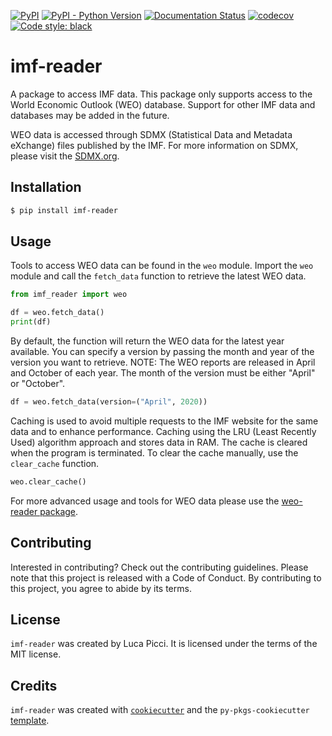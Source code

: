 [![PyPI](https://img.shields.io/pypi/v/imf-reader.svg)](https://pypi.org/project/imf-reader/)
[![PyPI - Python Version](https://img.shields.io/pypi/pyversions/imf_reader.svg)](https://pypi.org/project/imf_reader/)
[![Documentation Status](https://readthedocs.org/projects/imf-reader/badge/?version=latest)](https://imf-reader.readthedocs.io/en/latest/?badge=latest)
[![codecov](https://codecov.io/gh/ONEcampaign/imf-reader/branch/main/graph/badge.svg?token=YN8S1719NH)](https://codecov.io/gh/ONEcampaign/imf-reader)
[![Code style: black](https://img.shields.io/badge/code%20style-black-000000.svg)](https://github.com/psf/black)


# imf-reader

A package to access IMF data. This package only supports access to the World Economic Outlook (WEO) database.
Support for other IMF data and databases may be added in the future.

WEO data is accessed through SDMX (Statistical Data and Metadata eXchange) files published by the IMF.
For more information on SDMX, please visit the [SDMX.org](https://sdmx.org/).

## Installation

```bash
$ pip install imf-reader
```

## Usage

Tools to access WEO data can be found in the `weo` module.
Import the `weo` module and call the `fetch_data` function to retrieve the latest WEO data.

```python
from imf_reader import weo

df = weo.fetch_data()
print(df)

```

By default, the function will return the WEO data for the latest year available.
You can specify a version by passing the month and year of the version you want to retrieve.
NOTE: The WEO reports are released in April and October of each year. The month of the version must 
be either "April" or "October".

```python
df = weo.fetch_data(version=("April", 2020))
```

Caching is used to avoid multiple requests to the IMF website for the same data and to enhance performance. 
Caching using the LRU (Least Recently Used) algorithm approach and stores data in RAM. The cache is cleared when the program is terminated.
To clear the cache manually, use the `clear_cache` function.

```python
weo.clear_cache()
```


For more advanced usage and tools for WEO data please use the [weo-reader package](https://github.com/epogrebnyak/weo-reader).


## Contributing

Interested in contributing? Check out the contributing guidelines. Please note that this project is released with a Code of Conduct. By contributing to this project, you agree to abide by its terms.

## License

`imf-reader` was created by Luca Picci. It is licensed under the terms of the MIT license.

## Credits

`imf-reader` was created with [`cookiecutter`](https://cookiecutter.readthedocs.io/en/latest/) and the `py-pkgs-cookiecutter` [template](https://github.com/py-pkgs/py-pkgs-cookiecutter).

